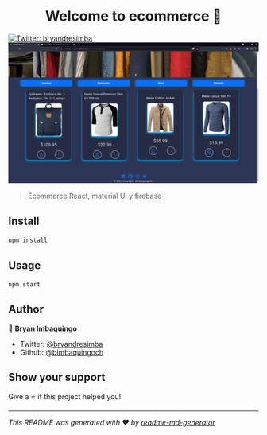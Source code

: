 <h1 align="center">Welcome to ecommerce 👋</h1>
<p>
  <a href="https://twitter.com/bryandresimba" target="_blank">
    <img alt="Twitter: bryandresimba" src="https://img.shields.io/twitter/follow/bryandresimba.svg?style=social" />
  </a>
  <img alt="Twitter: bryandresimba" src="./media/ecommerce.png" />
</p>

> Ecommerce React, material UI y firebase

## Install

```sh
npm install
```

## Usage

```sh
npm start
```

## Author

👤 **Bryan Imbaquingo**

- Twitter: [@bryandresimba](https://twitter.com/bryandresimba)
- Github: [@bimbaquingoch](https://github.com/bimbaquingoch)

## Show your support

Give a ⭐️ if this project helped you!

---

_This README was generated with ❤️ by [readme-md-generator](https://github.com/kefranabg/readme-md-generator)_
